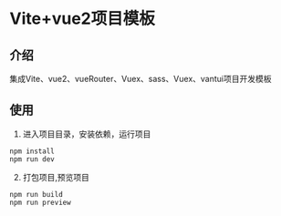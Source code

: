 # Vite+vue2项目模板
## 介绍
集成Vite、vue2、vueRouter、Vuex、sass、Vuex、vantui项目开发模板


## 使用

1. 进入项目目录，安装依赖，运行项目
```
npm install
npm run dev
```
2. 打包项目,预览项目
```
npm run build
npm run preview